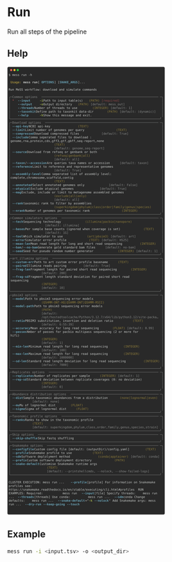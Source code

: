 # Run

Run all steps of the pipeline

## Help

![`mess run -h`](../images/mess-run-help.svg)

## Example

```sh
mess run -i <input.tsv> -o <output_dir>
```
